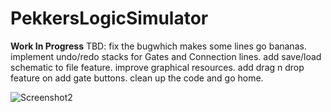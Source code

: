 # PekkersLogicSimulator

**Work In Progress**
TBD:  fix the bugwhich makes some lines go bananas.
      implement undo/redo stacks for Gates and Connection lines.
      add save/load schematic to file feature.
      improve graphical resources.
      add drag n drop feature on add gate buttons.
      clean up the code and go home.


![Screenshot2](https://raw.githubusercontent.com/pekkalanger/PekkersLogicSimulator/master/PekkersLogicSimulator/screenshot6.png)
